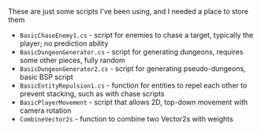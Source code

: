 These are just some scripts I've been using, and I needed a place to store them

- `BasicChaseEnemy1.cs` - script for enemies to chase a target, typically the player; no prediction ability
- `BasicDungeonGenerator.cs` - script for generating dungeons, requires some other pieces, fully random
- `BasicDungeonGenerator2.cs` - script for generating pseudo-dungeons, basic BSP script
- `BasicEntityRepulsion1.cs` - function for entities to repel each other to prevent stacking, such as with chase scripts
- `BasicPlayerMovement` - script that allows 2D, top-down movement with camera rotation
- `CombineVector2s` - function to combine two Vector2s with weights
